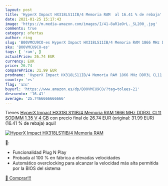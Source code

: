 ```yaml
---
layout: post
title: 'HyperX Impact HX318LS11IB/4 Memoria RAM  al 16.41 % de rebaja'
date: 2021-01-25 15:17:43
image: 'https://m.media-amazon.com/images/I/41-8aR1eOrL._SL200_.jpg'
comments: true
category: ofertas
author: ring
slug: 'B00VMCU9CO-es HyperX Impact HX318LS11IB/4 Memoria RAM 1866 MHz DDR3L...'
sku: 'B00VMCU9CO-es'
tags: [ 'ram', ]
actualPrice: 26.74 EUR
currency: EUR
price: 26.74
comparePrice: 31.99 EUR
prodname: 'HyperX Impact HX318LS11IB/4 Memoria RAM 1866 MHz DDR3L CL11 SODIMM 1.35 V  4 GB'
country: 'es'
flag: '🇪🇸'
buyurl: 'https://www.amazon.es/dp/B00VMCU9CO/?tag=tolees-21'
descuento: '16.41'
average: '25.7466666666666'
---
```


Tienes [HyperX Impact HX318LS11IB/4 Memoria RAM 1866 MHz DDR3L CL11 SODIMM 1.35 V  4 GB](https://www.amazon.es/dp/B00VMCU9CO/?tag=tolees-21) con precio final de  26.74 EUR (original: 31.99 EUR) (16.41 %  de rebaja) aqui!

[![HyperX Impact HX318LS11IB/4 Memoria RAM ](https://m.media-amazon.com/images/I/41-8aR1eOrL._SL200_.jpg)](https://www.amazon.es/dp/B00VMCU9CO/?tag=tolees-21)

🔎:

- Funcionalidad Plug N Play
- Probada al 100 % en fábrica a elevadas velocidades
- Automático overclocking para alcanzar la velocidad más alta permitida por la BIOS del sistema

[🛒 Comprar!!!](https://www.amazon.es/dp/B00VMCU9CO/?tag=tolees-21)
